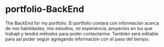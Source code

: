 # portfolio-BackEnd
The BackEnd for my portfolio.
El portfolio contará con información acerca de mis habilidades, mis estudios, mi experiencia, proyectos en los que trabajé y tendrá métodos para poder contactarme.
También será editable para así poder seguir agregando información con el paso del tiempo.
